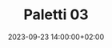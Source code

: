 ---
date: 2023-09-23 14:00:00+02:00
until: 2023-09-24 02:00:00+02:00
title: "Paletti 03"
address: "TBD"
---